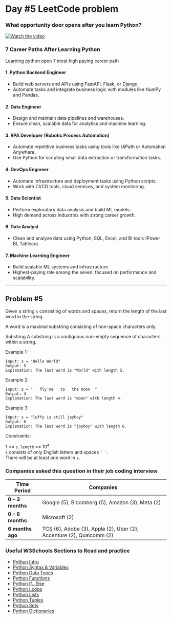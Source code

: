 # Day #5 LeetCode problem

### What opportunity door opens after you learn Python?
[![Watch the video](https://img.youtube.com/vi/fHw188SBb9k/0.jpg)](https://www.youtube.com/watch?v=fHw188SBb9k)

### 7 Career Paths After Learning Python

Learning python open 7 most high paying career path

#### 1. Python Backend Engineer
- Build web servers and APIs using FastAPI, Flask, or Django.
- Automate tasks and integrate business logic with modules like NumPy and Pandas.

#### 2. Data Engineer
- Design and maintain data pipelines and warehouses.
- Ensure clean, scalable data for analytics and machine learning.

#### 3. RPA Developer (Robotic Process Automation)
- Automate repetitive business tasks using tools like UiPath or Automation Anywhere.
- Use Python for scripting small data extraction or transformation tasks.

#### 4. DevOps Engineer
- Automate infrastructure and deployment tasks using Python scripts.
- Work with CI/CD tools, cloud services, and system monitoring.

#### 5. Data Scientist
- Perform exploratory data analysis and build ML models.
- High demand across industries with strong career growth.

#### 6. Data Analyst
- Clean and analyze data using Python, SQL, Excel, and BI tools (Power BI, Tableau).

#### 7. Machine Learning Engineer
- Build scalable ML systems and infrastructure.
- Highest-paying role among the seven, focused on performance and scalability.

---

## Problem #5


Given a string `s` consisting of words and spaces, return the length of the last word in the string.

A word is a maximal substring consisting of non-space characters only.

Substring
A substring is a contiguous non-empty sequence of characters within a string.

 

Example 1:
```
Input: s = "Hello World"
Output: 5
Explanation: The last word is "World" with length 5.
```
Example 2:
```
Input: s = "   fly me   to   the moon  "
Output: 4
Explanation: The last word is "moon" with length 4.
```
Example 3:
```
Input: s = "luffy is still joyboy"
Output: 6
Explanation: The last word is "joyboy" with length 6.
```

Constraints:

1 <= `s.length` <= 10<sup>4</sup><br>
`s` consists of only English letters and spaces `' '`.  
There will be at least one word in `s`.


### Companies asked this question in their job coding interview

| Time Period | Companies |
|--------------|------------|
| **0 – 3 months** | Google (5), Bloomberg (5), Amazon (3), Meta (2) |
| **0 – 6 months** | Microsoft (2) |
| **6 months ago** | TCS (6), Adobe (3), Apple (2), Uber (2), Accenture (2), Qualcomm (2) |




### Useful W3Schools Sections to Read and practice
- [Python Intro](https://www.w3schools.com/python/python_intro.asp)  
- [Python Syntax & Variables](https://www.w3schools.com/python/python_variables.asp)  
- [Python Data Types](https://www.w3schools.com/python/python_datatypes.asp)  
- [Python Functions](https://www.w3schools.com/python/python_functions.asp)  
- [Python If…Else](https://www.w3schools.com/python/python_conditions.asp)  
- [Python Loops](https://www.w3schools.com/python/python_for_loops.asp)  
- [Python Lists](https://www.w3schools.com/python/python_lists.asp)   
- [Python Tuples](https://www.w3schools.com/python/python_tuples.asp)  
- [Python Sets](https://www.w3schools.com/python/python_sets.asp)  
- [Python Dictionaries](https://www.w3schools.com/python/python_dictionaries.asp)  
